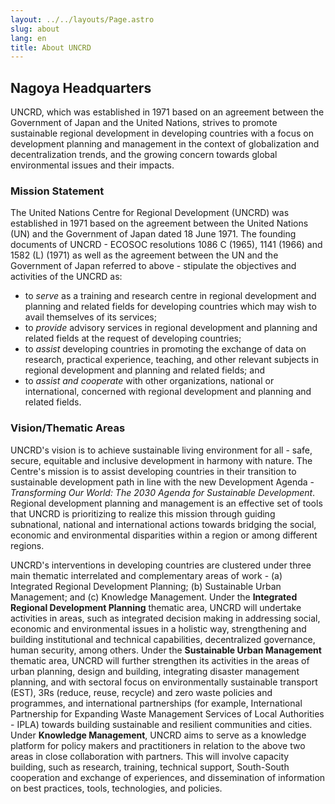 ```yaml
---
layout: ../../layouts/Page.astro
slug: about
lang: en
title: About UNCRD
---
```


## Nagoya Headquarters

UNCRD, which was established in 1971 based on an agreement between the Government of Japan and the United Nations, strives to promote sustainable regional development in developing countries with a focus on development planning and management in the context of globalization and decentralization trends, and the growing concern towards global environmental issues and their impacts.

### Mission Statement

The United Nations Centre for Regional Development (UNCRD) was established in 1971 based on the agreement between the United Nations (UN) and the Government of Japan dated 18 June 1971. The founding documents of UNCRD - ECOSOC resolutions 1086 C (1965), 1141 (1966) and 1582 (L) (1971) as well as the agreement between the UN and the Government of Japan referred to above - stipulate the objectives and activities of the UNCRD as:

-   to *serve* as a training and research centre in regional development and planning and related fields for developing countries which may wish to avail themselves of its services;
-   to *provide* advisory services in regional development and planning and related fields at the request of developing countries;
-   to *assist* developing countries in promoting the exchange of data on research, practical experience, teaching, and other relevant subjects in regional development and planning and related fields; and
-   to *assist and cooperate* with other organizations, national or international, concerned with regional development and planning and related fields.

### Vision/Thematic Areas

UNCRD's vision is to achieve sustainable living environment for all - safe, secure, equitable and inclusive development in harmony with nature. The Centre's mission is to assist developing countries in their transition to sustainable development path in line with the new Development Agenda - *Transforming Our World: The 2030 Agenda for Sustainable Development*. Regional development planning and management is an effective set of tools that UNCRD is prioritizing to realize this mission through guiding subnational, national and international actions towards bridging the social, economic and environmental disparities within a region or among different regions.

UNCRD's interventions in developing countries are clustered under three main thematic interrelated and complementary areas of work - (a) Integrated Regional Development Planning; (b) Sustainable Urban Management; and (c) Knowledge Management. Under the **Integrated Regional Development Planning** thematic area, UNCRD will undertake activities in areas, such as integrated decision making in addressing social, economic and environmental issues in a holistic way, strengthening and building institutional and technical capabilities, decentralized governance, human security, among others. Under the **Sustainable Urban Management** thematic area, UNCRD will further strengthen its activities in the areas of urban planning, design and building, integrating disaster management planning, and with sectoral focus on environmentally sustainable transport (EST), 3Rs (reduce, reuse, recycle) and zero waste policies and programmes, and international partnerships (for example, International Partnership for Expanding Waste Management Services of Local Authorities - IPLA) towards building sustainable and resilient communities and cities. Under **Knowledge Management**, UNCRD aims to serve as a knowledge platform for policy makers and practitioners in relation to the above two areas in close collaboration with partners. This will involve capacity building, such as research, training, technical support, South-South cooperation and exchange of experiences, and dissemination of information on best practices, tools, technologies, and policies.